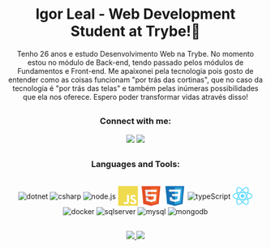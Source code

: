 <div align="center">
<h1>Igor Leal - Web Development Student at Trybe!🚀</h1>
</div>

 <div align="center">
<p>Tenho 26 anos e estudo Desenvolvimento Web na Trybe. No momento estou no módulo de Back-end, tendo passado pelos módulos de Fundamentos e Front-end.
Me apaixonei pela tecnologia pois gosto de entender como as coisas funcionam "por trás das cortinas", que no caso da tecnologia é "por trás das telas" e também pelas inúmeras possibilidades que ela nos oferece.
Espero poder transformar vidas através disso!
</p>
</div>
 
##

<div align="center">
  <h3>Connect with me:</h3>
  <a href = "mailto:igorhenriqueleal3@@gmail.com" target="_blank"><img src="https://img.shields.io/badge/Gmail-D14836?style=for-the-badge&logo=gmail&logoColor=white"></a>
  <a href="https://www.linkedin.com/in/igor-leal-606209136/" target="_blank"><img src="https://img.shields.io/badge/-LinkedIn-%230077B5?style=for-the-badge&logo=linkedin&logoColor=white" target="_blank"></a> 
</div>

##

<div align="center">
 <h3>Languages and Tools:</h3>
 <div style="display: inline_block"><br>
   <img align="center" alt="dotnet" height="45" width="45" margin="20px"
src="https://cdn.jsdelivr.net/gh/devicons/devicon/icons/dotnetcore/dotnetcore-original.svg">
   <img align="center" alt="csharp" height="45" width="45" margin="20px"
src="https://cdn.jsdelivr.net/gh/devicons/devicon/icons/csharp/csharp-original.svg">
   <img align="center" alt="node.js" height="45" width="45" margin="20px" src="https://cdn.jsdelivr.net/gh/devicons/devicon/icons/nodejs/nodejs-original.svg" />
   <img align="center" alt="javascript" height="40" width="40" margin="20px" src="https://raw.githubusercontent.com/devicons/devicon/master/icons/javascript/javascript-plain.svg">
   <img align="center" alt="html" height="40" width="43" margin="20px" src="https://raw.githubusercontent.com/devicons/devicon/master/icons/html5/html5-original.svg">
   <img align="center" alt="css" height="40" width="43" margin="20px" src="https://raw.githubusercontent.com/devicons/devicon/master/icons/css3/css3-original.svg">
   <img align="center" alt="typeScript" height="40" width="40" margin="20px" src="https://cdn.jsdelivr.net/gh/devicons/devicon/icons/typescript/typescript-original.svg" />
   <img align="center" alt="react" height="40" width="40" margin="20px" src="https://raw.githubusercontent.com/devicons/devicon/master/icons/react/react-original.svg">
   <img align="center" alt="docker" height="50" width="50" margin="20px" src="https://cdn.jsdelivr.net/gh/devicons/devicon/icons/docker/docker-original-wordmark.svg" />
   <img align="center" alt="sqlserver" height="50" width="50" margin="20px" src="https://cdn.jsdelivr.net/gh/devicons/devicon/icons/microsoftsqlserver/microsoftsqlserver-plain-wordmark.svg" />
   <img align="center" alt="mysql" height="40" width="40" margin="20px" src="https://cdn.jsdelivr.net/gh/devicons/devicon/icons/mysql/mysql-original.svg" />
   <img align="center" alt="mongodb" height="45" width="45" margin="20px" src="https://cdn.jsdelivr.net/gh/devicons/devicon/icons/mongodb/mongodb-original.svg" />
</div>
          
          
</div>
          

##

<div align="center">
  <a href="https://github.com/IgorHLeal">
  <img height="180em" src="https://github-readme-stats.vercel.app/api?username=IgorHLeal&show_icons=true&theme=dark&include_all_commits=true&count_private=true"/>
  <img height="180em" src="https://github-readme-stats.vercel.app/api/top-langs/?username=IgorHLeal&layout=compact&langs_count=7&theme=dark"/>
</div>

  
